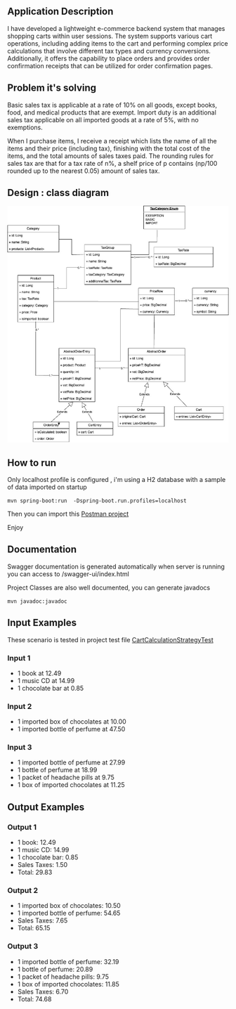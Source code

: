 
## Application Description

I have developed a lightweight e-commerce backend system that manages shopping carts within user sessions. The system supports various cart operations, including adding items to the cart and performing complex price calculations that involve different tax types and currency conversions. Additionally, it offers the capability to place orders and provides order confirmation receipts that can be utilized for order confirmation pages.

## Problem it's solving

Basic sales tax is applicable at a rate of 10% on all goods, except books, food, and medical products that are exempt. Import duty is an additional sales tax applicable on all imported goods at a rate of 5%, with no exemptions.

When I purchase items, I receive a receipt which lists the name of all the items and their price (including tax), finishing with the total cost of the items, and the total amounts of sales taxes paid. The rounding rules for sales tax are that for a tax rate of n%, a shelf price of p contains (np/100 rounded up to the nearest 0.05) amount of sales tax.


## Design : class diagram

<div align="center">
  <img src="docs/class-diagram.jpg" width="600" alt="System Architecture Diagram">
</div>

## How to run

Only localhost profile is configured , i'm using a H2 database with a sample of data imported on startup

```
mvn spring-boot:run  -Dspring-boot.run.profiles=localhost
```

Then you can import this [Postman project](docs/e-commerce-example.postman_collection.json) 

Enjoy 

## Documentation

Swagger documentation is generated automatically when server is running you can access to /swagger-ui/index.html

Project Classes are also well documented, you can generate javadocs  
```
mvn javadoc:javadoc
```

## Input Examples
These scenario is tested in project test file [CartCalculationStrategyTest](src/test/java/com/shop/strategy/CartCalculationStrategyTest.java)

### Input 1
- 1 book at 12.49
- 1 music CD at 14.99
- 1 chocolate bar at 0.85

### Input 2
- 1 imported box of chocolates at 10.00
- 1 imported bottle of perfume at 47.50

### Input 3
- 1 imported bottle of perfume at 27.99
- 1 bottle of perfume at 18.99
- 1 packet of headache pills at 9.75
- 1 box of imported chocolates at 11.25

## Output Examples

### Output 1
- 1 book: 12.49
- 1 music CD: 14.99
- 1 chocolate bar: 0.85
- Sales Taxes: 1.50
- Total: 29.83

### Output 2
- 1 imported box of chocolates: 10.50
- 1 imported bottle of perfume: 54.65
- Sales Taxes: 7.65
- Total: 65.15

### Output 3
- 1 imported bottle of perfume: 32.19
- 1 bottle of perfume: 20.89
- 1 packet of headache pills: 9.75
- 1 box of imported chocolates: 11.85
- Sales Taxes: 6.70
- Total: 74.68

